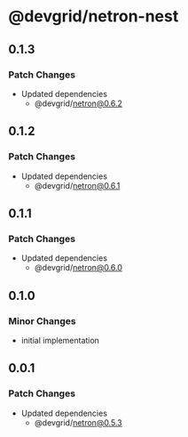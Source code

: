 # @devgrid/netron-nest

## 0.1.3

### Patch Changes

- Updated dependencies
  - @devgrid/netron@0.6.2

## 0.1.2

### Patch Changes

- Updated dependencies
  - @devgrid/netron@0.6.1

## 0.1.1

### Patch Changes

- Updated dependencies
  - @devgrid/netron@0.6.0

## 0.1.0

### Minor Changes

- initial implementation

## 0.0.1

### Patch Changes

- Updated dependencies
  - @devgrid/netron@0.5.3
